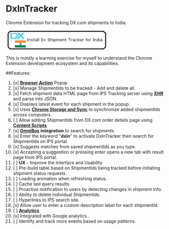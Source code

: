 DxInTracker
===========

Chrome Extension for tracking DX.com shipments to India.

<a href="https://chrome.google.com/webstore/detail/dx-shipment-tracker-for-i/kcdlapnkooffcjoamidhdbbcepoibbdj" target="_blank">
<img src="https://raw.githubusercontent.com/nirmaljpatel/DxInTracker/master/other_assets/Install%20Button.png" alt="Install button for DX Shipment Tracker for India">
</a>

This is mostly a learning exercise for myself to understand the Chrome Extension development ecosystem and its capabilities.

##Features:
1. [x] [**Browser Action**](https://developer.chrome.com/extensions/browserAction) Popup
  1. [x] Manage ShipmentIds to be tracked - Add and delete all.
  2. [x] Fetch shipment data HTML page from IPS Tracking server using [**XHR**](https://developer.chrome.com/extensions/xhr) and parse into JSON.
  3. [x] Displays latest event for each shipment in the popup.
2. [x] Uses [**Chrome Storage and Sync**](https://developer.chrome.com/extensions/storage) to synchronize added shipmentIds across computers.
3. [ ] Allow adding ShipmentIds from DX.com order details page using [**Content Scripts**](https://developer.chrome.com/extensions/content_scripts)
4. [x] **[OmniBox](https://developer.chrome.com/extensions/omnibox) integration** to search for shipments
  1. [x] Enter the keyword "**dxin**" to activate DxInTracker then search for ShipmentIds on IPS portal.
  2. [x] Suggests matches from saved shipmentIds as you type.
  3. [x] Accepting a suggestion or pressing enter opens a new tab with result page from IPS portal.
5. [ ] **UX** - Improve the Interface and Usability
  1. [ ] Pre-build table based on ShipmentIds being tracked before initiating shipment status requests.
  2. [ ] Loading animation when refreshing status.
  3. [ ] Cache last query results.
  4. [ ] Proactive notification to users by detecting changes in shipment info.
  5. [ ] Ability to delete individual ShipmentIds.
  6. [ ] Hyperlinks to IPS search site.
  7. [x] Allow user to enter a custom description label for each shipmentId.
6. [ ] [**Analytics**](https://developer.chrome.com/apps/analytics)
  1. [x] Integrated with Google analytics .
  2. [ ] Identify and track more events based on usage patterns.

